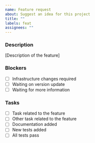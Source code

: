 ```yaml
---
name: Feature request
about: Suggest an idea for this project
title: ""
labels: feat
assignees: ""
---
```


### Description

[Description of the feature]

### Blockers

- [ ] Infrastructure changes required
- [ ] Waiting on version update
- [ ] Waiting for more information

### Tasks

- [ ] Task related to the feature
- [ ] Other task related to the feature
- [ ] Documentation added
- [ ] New tests added
- [ ] All tests pass
